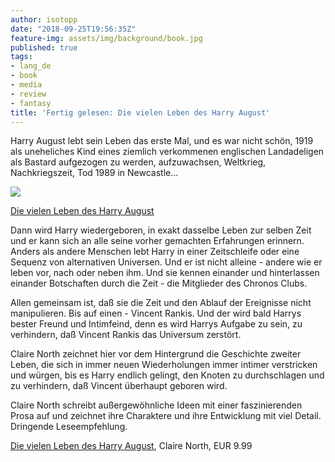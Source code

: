 ```yaml
---
author: isotopp
date: "2018-09-25T19:56:35Z"
feature-img: assets/img/background/book.jpg
published: true
tags:
- lang_de
- book
- media
- review
- fantasy
title: 'Fertig gelesen: Die vielen Leben des Harry August'
---
```

Harry August lebt sein Leben das erste Mal, und es war nicht schön, 1919 als uneheliches Kind eines ziemlich verkommenen englischen Landadeligen als Bastard aufgezogen zu werden, aufzuwachsen, Weltkrieg, Nachkriegszeit, Tod 1989 in Newcastle...

[![](/uploads/2018/09/harry-august.jpg)](https://www.amazon.de/Die-vielen-Leben-Harry-August-ebook/dp/B00WUPW6XC)

[Die vielen Leben des Harry August](https://www.amazon.de/Die-vielen-Leben-Harry-August-ebook/dp/B00WUPW6XC)

Dann wird Harry wiedergeboren, in exakt dasselbe Leben zur selben Zeit und er kann sich an alle seine vorher gemachten Erfahrungen erinnern. Anders als andere Menschen lebt Harry in einer Zeitschleife oder eine Sequenz von alternativen Universen. Und er ist nicht alleine - andere wie er leben vor, nach oder neben ihm. Und sie kennen einander und hinterlassen einander Botschaften durch die Zeit - die Mitglieder des Chronos Clubs.

Allen gemeinsam ist, daß sie die Zeit und den Ablauf der Ereignisse nicht manipulieren. Bis auf einen - Vincent Rankis. Und der wird bald Harrys bester Freund und Intimfeind, denn es wird Harrys Aufgabe zu sein, zu verhindern, daß Vincent Rankis das Universum zerstört.

Claire North zeichnet hier vor dem Hintergrund  die Geschichte zweiter Leben, die sich in immer neuen Wiederholungen immer intimer verstricken und würgen, bis es Harry endlich gelingt, den Knoten zu durchschlagen und zu verhindern, daß Vincent überhaupt geboren wird.

Claire North schreibt außergewöhnliche Ideen mit einer faszinierenden Prosa auf und zeichnet ihre Charaktere und ihre Entwicklung mit viel Detail. Dringende Leseempfehlung.

[Die vielen Leben des Harry August](https://www.amazon.de/Die-vielen-Leben-Harry-August-ebook/dp/B00WUPW6XC), Claire North, EUR 9.99
